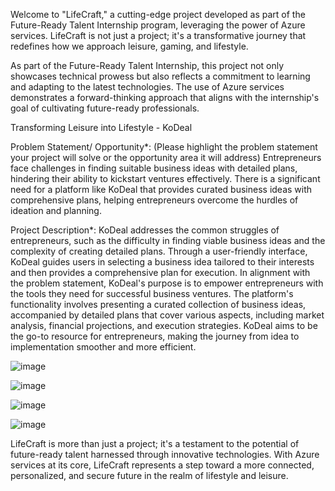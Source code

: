 Welcome to "LifeCraft," a cutting-edge project developed as part of the Future-Ready Talent Internship program, leveraging the power of Azure services. LifeCraft is not just a project; it's a transformative journey that redefines how we approach leisure, gaming, and lifestyle.

As part of the Future-Ready Talent Internship, this project not only showcases technical prowess but also reflects a commitment to learning and adapting to the latest technologies. The use of Azure services demonstrates a forward-thinking approach that aligns with the internship's goal of cultivating future-ready professionals.

Transforming Leisure into Lifestyle - KoDeal

Problem Statement/ Opportunity*:
(Please highlight the problem statement your project will solve or the opportunity area it will address)
Entrepreneurs face challenges in finding suitable business ideas with detailed plans, hindering their ability to kickstart ventures effectively. There is a significant need for a platform like KoDeal that provides curated business ideas with comprehensive plans, helping entrepreneurs overcome the hurdles of ideation and planning.

Project Description*:
KoDeal addresses the common struggles of entrepreneurs, such as the difficulty in finding viable business ideas and the complexity of creating detailed plans. Through a user-friendly interface, KoDeal guides users in selecting a business idea tailored to their interests and then provides a comprehensive plan for execution.
In alignment with the problem statement, KoDeal's purpose is to empower entrepreneurs with the tools they need for successful business ventures. The platform's functionality involves presenting a curated collection of business ideas, accompanied by detailed plans that cover various aspects, including market analysis, financial projections, and execution strategies. KoDeal aims to be the go-to resource for entrepreneurs, making the journey from idea to implementation smoother and more efficient.

![image](https://github.com/mohammadmujahiddin/Future_Ready_Talent_Project/assets/129599522/8835db98-30ae-4f1a-9ec6-f43f584b5888)

![image](https://github.com/mohammadmujahiddin/Future_Ready_Talent_Project/assets/129599522/78e5a2e8-1f21-4b48-a775-a270e9c405f2)

![image](https://github.com/mohammadmujahiddin/Future_Ready_Talent_Project/assets/129599522/8b36f6a1-0bec-40e6-bbf7-1671d383ef02)

![image](https://github.com/mohammadmujahiddin/Future_Ready_Talent_Project/assets/129599522/ce6c9323-bfea-4517-b900-61a47ef35388)


LifeCraft is more than just a project; it's a testament to the potential of future-ready talent harnessed through innovative technologies. With Azure services at its core, LifeCraft represents a step toward a more connected, personalized, and secure future in the realm of lifestyle and leisure.
